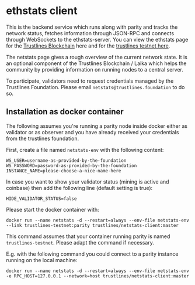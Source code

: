# ethstats client

This is the backend service which runs along with parity and tracks the
network status, fetches information through JSON-RPC and connects through
WebSockets to the ethstats-server. You can view the ethstats page for the 
[Trustlines Blockchain](https://netstats.tlbc.trustlines.foundation/) here and for the 
[trustlines testnet here](https://netstats.laika.trustlines.foundation/).

The netstats page gives a rough overview of the current network state.
It is an optional component of the Trustlines Blockchain / Laika 
which helps the community by providing information on running nodes to a central server.

To participate, validators need to request credentials managed by the Trustlines Foundation.
Please email `netstats@trustlines.foundation` to do so.

## Installation as docker container

The following assumes you're running a parity node inside docker either as
validator or as observer and you have already received your credentials from the
trustlines foundation.

First, create a file named `netstats-env` with the following content:

```
WS_USER=username-as-provided-by-the-foundation                                                                    
WS_PASSWORD=password-as-provided-by-the-foundation
INSTANCE_NAME=please-choose-a-nice-name-here                                                      
```
In case you want to show your validator status (mining is active and coinbase) 
then add the following line (default setting is true):
```
HIDE_VALIDATOR_STATUS=false
```

Please start the docker container with:
```
docker run --name netstats -d --restart=always --env-file netstats-env --link trustlines-testnet:parity trustlines/netstats-client:master
```

This command assumes that your container running parity is named
`trustlines-testnet`. Please adapt the command if necessary.

E.g. with the following command you could connect to a parity instance running on the local machine:

```
docker run --name netstats -d --restart=always --env-file netstats-env -e RPC_HOST=127.0.0.1 --network=host trustlines/netstats-client:master
```
